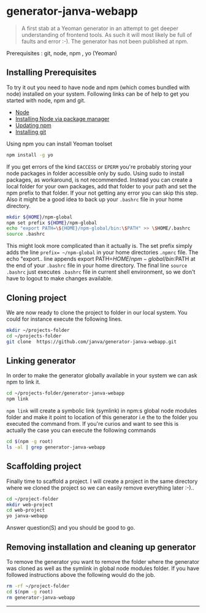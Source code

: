 # generator-janva-webapp 

> A first stab at a Yeoman generator in an attempt to get deeper understanding of frontend tools. As such it will most likely be full of faults and error :-). The generator has not been published at npm.

Prerequisites : git, node, npm , yo (Yeoman)


## Installing Prerequisites 

To try it out you need to have node and npm (which comes bundled with node) installed on your system. Following links can be of help to get you started with node, npm and git.

* [Node](https://nodejs.org)
* [Installing Node via package manager](https://nodejs.org/en/download/package-manager/)
* [Updating npm](https://docs.npmjs.com/getting-started/installing-node)
* [Installing git](https://git-scm.com/book/id/v2/Getting-Started-Installing-Git)

Using npm you can install Yeoman toolset 

```bash 
npm install -g yo
``` 

If you get errors of the kind `EACCESS` or `EPERM`  you're probably storing your node packages in folder accessible only by sudo. Using sudo to install packages, as workaround, is not recommended. Instead you can create a local folder for your own packages, add that folder to your path and set the npm prefix to that folder. If 
your not getting any error you can skip this step. Also it might be a good idea to back up your `.bashrc` file in your home  directory.

```bash 
mkdir ${HOME}/npm-global
npm set prefix ${HOME}/npm-global
echo "export PATH=\${HOME}/npm-global/bin:\$PATH" >> \$HOME/.bashrc
source .bashrc
``` 
This might look more complicated than it actually is. The set prefix simply adds the line `prefix= ~/npm-global` in your home directories `.npmrc` file. The echo "export.. line appends export PATH=${HOME}/npm-global/bin:$PATH at the end of your `.bashrc` file  in your home directory. The final line  `source .bashrc` just executes `.bashrc` file in current shell environment, so we don't have to logout to make changes available. 

## Cloning project

We are now ready to clone the project to folder in our local system. You could for instance execute the following lines.

```bash 
mkdir ~/projects-folder
cd ~/projects-folder
git clone  https://github.com/janva/generator-janva-webapp.git
``` 
## Linking generator

In order to make the generator globally available in your system we can ask npm to link it.

```bash 
cd ~/projects-folder/generator-janva-webapp
npm link
``` 
`npm link` will create a symbolic link (symlink) in npm:s global node modules folder and make it point to location of this generator i.e the to the folder you executed the command from. If you're curios and want to see this is actually the case you can execute the following commands

```bash 
cd $(npm -g root)
ls -al | grep generator-janva-webapp 
``` 
## Scaffolding project 

Finally time to scaffold a project. I will create a project in the same directory where we cloned the project so we can easily remove everything later :-)..

```bash 
cd ~/project-folder
mkdir web-project
cd web-project
yo janva-webapp
``` 
Answer question(S) and you should be good to go.

## Removing installation and cleaning up generator

To remove the generator you want to remove the folder where the generator was cloned as well as the symlink in global node modules folder. If you have followed instructions above the following would do the job. 

```bash 
rm -rf ~/project-folder
cd $(npm -g root)
rm generator-janva-webapp
``` 
---